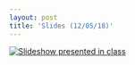 ```yaml
---
layout: post
title: 'Slides (12/05/18)'
---
```


[![Slideshow presented in class](https://github.com/swrj/NeuralStyleTransfer/blob/gh-pages/assets/img/projects/Slides/slides.jpg)](https://docs.google.com/presentation/d/15_1aKtM_lueQCwjwG6D4Ivjq09HdUYjwkqjpMz7fCm4/edit?usp=sharing)